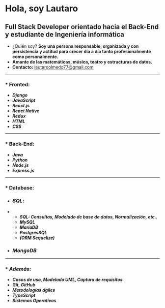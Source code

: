 # Hola, soy Lautaro

## Full Stack Developer orientado hacia el Back-End y estudiante de Ingeniería informática

* ¿Quién soy? **Soy una persona responsable, organizada y con persistencia y actitud para crecer día a día tanto profesionalmente como personalmente.**
* **Amante de las matemáticas, música, teatro y estructuras de datos.**
* **Contacto:** [lautaroolmedo77@gmail.com]()

---

### * Fronted:

- **_Django_**
- **_JavaScript_**
- **_React.js_**
- **_React Native_**
- **_Redux_**
- **_HTML_**
- **_CSS_**

---

### * **Back-End**:

- **_Java_**
- **_Python_**
- **_Node.js_**
- **_Express.js_**

---

### * **Database:**

- ### **_SQL_**:
- - **_SQL: Consultas, Modelado de base de datos, Normalización, etc.._**
  - **_MySQL_**
  - **_MariaDB_**
  - **_PostgresSQL_**
  - **_(ORM Sequelize)_**
- ### **_MongoDB_**

---

### * **_Además:_**

- **_Casos de uso, Modelado UML, Captura de requisitos_**
- **_Git, GitHub_**
- **_Metodologías ágiles_**
- **_TypeScript_**
- **_Sistemas Operativos_**

